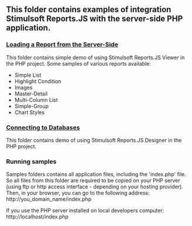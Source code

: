 ## This folder contains examples of integration Stimulsoft Reports.JS with the server-side PHP application.

### [Loading a Report from the Server-Side](https://github.com/stimulsoft/Samples-JS/tree/master/PHP/Loading%20a%20Report%20from%20the%20Server-Side)
This folder contains simple demo of using Stimulsoft Reports.JS Viewer in the PHP project.
Some samples of various reports available:
* Simple List
* Highlight Condition
* Images
* Master-Detail
* Multi-Column List
* Simple-Group
* Chart Styles

### [Connecting to Databases](https://github.com/stimulsoft/Samples-JS/tree/master/PHP/Connecting%20to%20Databases)
This folder contains demo of using Stimulsoft Reports.JS Designer in the PHP project.

### Running samples
Samples folders contains all application files, including the 'index.php' file. So all files from this folder are required to be copied on your PHP server (using ftp or http access interface - depending on your hosting provider). Then, in your browser, you can go to the following address: 
http://you_domain_name/index.php

If you use the PHP server installed on local developers computer: 
http://localhost/index.php
